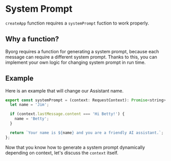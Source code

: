 # System Prompt

`createApp` function requires a `systemPrompt` fuction to work properly.

## Why a function?

Byorg requires a function for generating a system prompt, because each message can require a different system prompt.
Thanks to this, you can implement your own logic for changing system prompt in run time.

## Example

Here is an example that will change our Assistant name.

```js
export const systemPrompt = (context: RequestContext): Promise<string> | string => {
  let name = 'Jim';

  if (context.lastMessage.content === 'Hi Betty!') {
    name = 'Betty';
  }

  return `Your name is ${name} and you are a friendly AI assistant.`;
};
```

Now that you know how to generate a system prompt dynamically depending on context, let's discuss the `context` itself.
